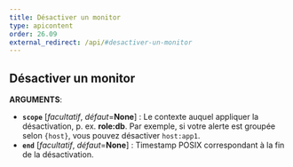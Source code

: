 ```yaml
---
title: Désactiver un monitor
type: apicontent
order: 26.09
external_redirect: /api/#desactiver-un-monitor
---
```


## Désactiver un monitor

**ARGUMENTS**:

* **`scope`** [*facultatif*, *défaut*=**None**] :
    Le contexte auquel appliquer la désactivation, p. ex. **role:db**.
    Par exemple, si votre alerte est groupée selon `{host}`, vous pouvez désactiver `host:app1`.
* **`end`** [*facultatif*, *défaut*=**None**] :
    Timestamp POSIX correspondant à la fin de la désactivation.

